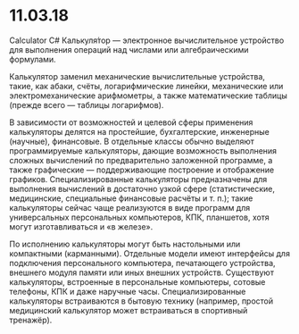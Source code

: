 # 11.03.18
Calculator C#
Калькуля́тор — электронное вычислительное устройство для выполнения операций над числами или алгебраическими формулами.

Калькулятор заменил механические вычислительные устройства, такие, как абаки, счёты, логарифмические линейки, механические или электромеханические арифмометры, а также математические таблицы (прежде всего — таблицы логарифмов).

В зависимости от возможностей и целевой сферы применения калькуляторы делятся на простейшие, бухгалтерские, инженерные (научные), финансовые. В отдельные классы обычно выделяют программируемые калькуляторы, дающие возможность выполнения сложных вычислений по предварительно заложенной программе, а также графические — поддерживающие построение и отображение графиков. Специализированные калькуляторы предназначены для выполнения вычислений в достаточно узкой сфере (статистические, медицинские, специальные финансовые расчёты и т. п.); такие калькуляторы сейчас чаще реализуются в виде программ для универсальных персональных компьютеров, КПК, планшетов, хотя могут изготавливаться и «в железе».

По исполнению калькуляторы могут быть настольными или компактными (карманными). Отдельные модели имеют интерфейсы для подключения персонального компьютера, печатающего устройства, внешнего модуля памяти или иных внешних устройств. Существуют калькуляторы, встроенные в персональные компьютеры, сотовые телефоны, КПК и даже наручные часы. Специализированные калькуляторы встраиваются в бытовую технику (например, простой медицинский калькулятор может встраиваться в спортивный тренажёр).
